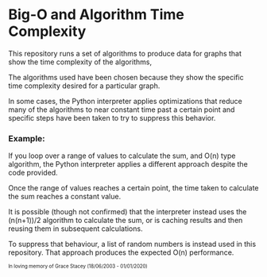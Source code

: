 # Big-O and Algorithm Time Complexity

This repository runs a set of algorithms to produce data for graphs 
that show the time complexity of the algorithms,

The algorithms used have been chosen because they show the specific
time complexity desired for a particular graph.

In some cases, the Python interpreter applies optimizations that
reduce many of the algorithms to near constant time past a certain
point and specific steps have been taken to try to suppress
this behavior.

### Example:

If you loop over a range of values to calculate the sum, and O(n)
type algorithm, the Python interpreter applies a different approach
despite the code provided. 

Once the range of values reaches a certain point, the time taken
to calculate the sum reaches a constant value.

It is possible (though not confirmed) that the interpreter
instead uses the (n(n+1))/2 algorithm to calculate the sum, or is
caching results and then reusing them in subsequent calculations.

To suppress that behaviour, a list of random numbers is instead used
in this repository. That approach produces the expected O(n) 
performance.

<sub><sup>In loving memory of Grace Stacey (18/06/2003 - 01/01/2020)</sup></sub>